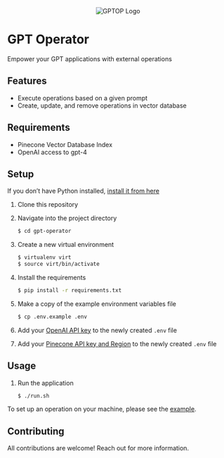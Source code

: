 <div align="center">
  <img  src="https://user-images.githubusercontent.com/33267791/233712514-b47aabb4-1821-4f67-8214-33d6fe2d6402.png" alt="GPTOP Logo" />
</div>

# GPT Operator

Empower your GPT applications with external operations

## Features

* Execute operations based on a given prompt
* Create, update, and remove operations in vector database

## Requirements

* Pinecone Vector Database Index
* OpenAI access to gpt-4

## Setup

If you don’t have Python installed, [install it from here](https://www.python.org/downloads/)

1. Clone this repository

2. Navigate into the project directory

   ```bash
   $ cd gpt-operator
   ```

3. Create a new virtual environment

   ```bash
   $ virtualenv virt
   $ source virt/bin/activate
   ```

4. Install the requirements

   ```bash
   $ pip install -r requirements.txt
   ```

5. Make a copy of the example environment variables file

   ```bash
   $ cp .env.example .env
   ```

6. Add your [OpenAI API key](https://beta.openai.com/account/api-keys) to the newly created `.env` file

7. Add your [Pinecone API key and Region](https://docs.pinecone.io/docs/quickstart) to the newly created `.env` file

## Usage

1. Run the application

    ```bash
    $ ./run.sh
    ```

To set up an operation on your machine, please see the [example](https://github.com/ncrews35/gpt-operator/tree/mainline/example).

## Contributing

All contributions are welcome! Reach out for more information.
